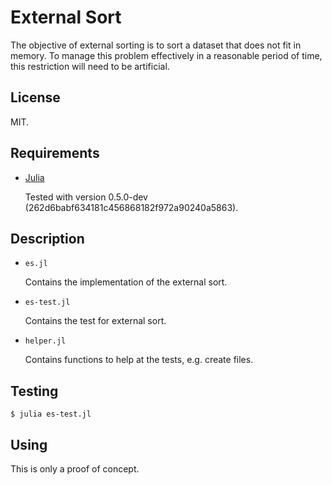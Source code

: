 # External Sort

The objective of external sorting is to sort a dataset that does not fit in memory.
To manage this problem effectively in a reasonable period of time,
this restriction will need to be artificial.

## License

MIT.

## Requirements

-   [Julia](http://julialang.org/)

    Tested with version 0.5.0-dev (262d6babf634181c456868182f972a90240a5863).

## Description

-   `es.jl`

    Contains the implementation of the external sort.

-   `es-test.jl`

    Contains the test for external sort.

-   `helper.jl`

    Contains functions to help at the tests, e.g. create files.

## Testing

~~~
$ julia es-test.jl
~~~

## Using

This is only a proof of concept.
